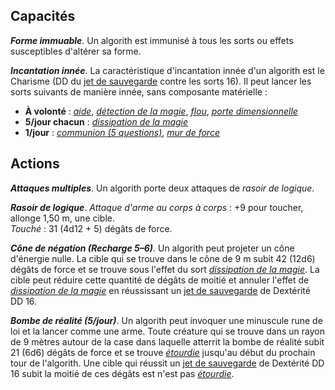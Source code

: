 ## Capacités
_**Forme immuable**_. Un algorith est immunisé à tous les sorts ou effets susceptibles d'altérer sa forme.

_**Incantation innée**_. La caractéristique d'incantation innée d'un algorith est le Charisme (DD du [jet de sauvegarde](/utiliser-les-caracteristiques/#jets-de-sauvegarde) contre les sorts 16). Il peut lancer les sorts suivants de manière innée, sans composante matérielle :
* **À volonté** : [_aide_](/grimoire/aide/), [_détection de la magie_](/grimoire/detection-de-la-magie/), [_flou_](/grimoire/flou/), [_porte dimensionnelle_](/grimoire/porte-dimensionnelle/)  
* **5/jour chacun** : [_dissipation de la magie_](/grimoire/dissipation-de-la-magie/)
* **1/jour** : [_communion (5 questions)_](/grimoire/communion/), [_mur de force_](/grimoire/mur-de-force/)

## Actions
_**Attaques multiples**_. Un algorith porte deux attaques de _rasoir de logique_.

_**Rasoir de logique**_. _Attaque d'arme au corps à corps_ : +9 pour toucher, allonge 1,50 m, une cible.  
_Touché_ : 31 (4d12 + 5) dégâts de force.

_**Cône de négation (Recharge 5–6)**_. Un algorith peut projeter un cône d'énergie nulle. La cible qui se trouve dans le cône de 9 m subit 42 (12d6) dégâts de force et se trouve sous l'effet du sort [_dissipation de la magie_](/grimoire/dissipation-de-la-magie/). La cible peut réduire cette quantité de dégâts de moitié et annuler l'effet de [_dissipation de la magie_](/grimoire/dissipation-de-la-magie/) en réussissant un [jet de sauvegarde](/utiliser-les-caracteristiques/#jets-de-sauvegarde) de Dextérité DD 16.

_**Bombe de réalité (5/jour)**_. Un algorith peut invoquer une minuscule rune de loi et la lancer comme une arme. Toute créature qui se trouve dans un rayon de 9 mètres autour de la case dans laquelle atterrit la bombe de réalité subit 21 (6d6) dégâts de force et se trouve [_étourdie_](/gerer-la-sante-du-personnage/#etourdi) jusqu'au début du prochain tour de l'algorith. Une cible qui réussit un [jet de sauvegarde](/utiliser-les-caracteristiques/#jets-de-sauvegarde) de Dextérité DD 16 subit la moitié de ces dégâts est n'est pas [_étourdie_](/gerer-la-sante-du-personnage/#etourdi).
